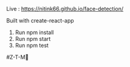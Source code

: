 Live : https://nitink66.github.io/face-detection/

Built with create-react-app
1. Run npm install
2. Run npm start
3. Run npm test 

#Z-T-M💪